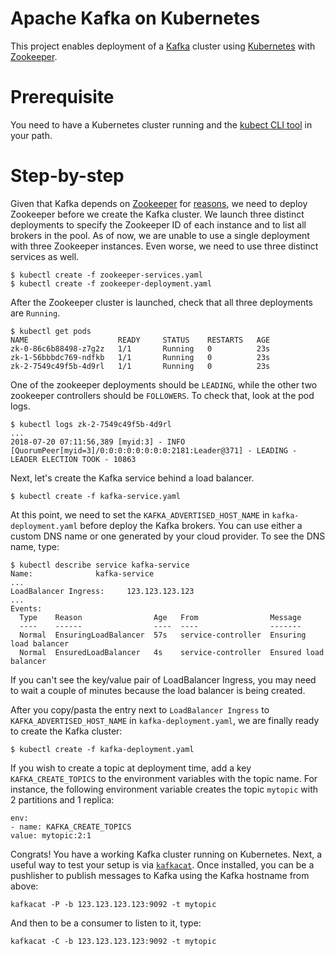 # Apache Kafka on Kubernetes

This project enables deployment of a [Kafka](http://kafka.apache.org/) cluster using
[Kubernetes](http://kubernetes.io/) with [Zookeeper](https://zookeeper.apache.org/).

# Prerequisite

You need to have a Kubernetes cluster running and the [kubect CLI tool](https://kubernetes.io/docs/tasks/tools/install-kubectl/) in your path.

# Step-by-step

Given that Kafka depends on [Zookeeper](https://zookeeper.apache.org/) for
[reasons](https://www.quora.com/What-is-the-actual-role-of-ZooKeeper-in-Kafka),
we need to deploy Zookeeper before we create the Kafka cluster. 
We launch three distinct deployments to specify the Zookeeper ID of each
instance and to list all brokers in the pool. As of now, we are unable to use a
single deployment with three Zookeeper instances. Even worse, we need to use
three distinct services as well.

```
$ kubectl create -f zookeeper-services.yaml
$ kubectl create -f zookeeper-deployment.yaml
```

After the Zookeeper cluster is launched, check that all three deployments are
`Running`.

```
$ kubectl get pods
NAME                    READY     STATUS    RESTARTS   AGE
zk-0-86c6b88498-z7g2z   1/1       Running   0          23s
zk-1-56bbbdc769-ndfkb   1/1       Running   0          23s
zk-2-7549c49f5b-4d9rl   1/1       Running   0          23s
```

One of the zookeeper deployments should be `LEADING`, while the other two zookeeper controllers should be
`FOLLOWERS`. To check that, look at the pod logs.

```
$ kubectl logs zk-2-7549c49f5b-4d9rl
...
2018-07-20 07:11:56,389 [myid:3] - INFO  [QuorumPeer[myid=3]/0:0:0:0:0:0:0:0:2181:Leader@371] - LEADING - LEADER ELECTION TOOK - 10863
```

Next, let's create the Kafka service behind a load balancer.

```
$ kubectl create -f kafka-service.yaml
```

At this point, we need to set the `KAFKA_ADVERTISED_HOST_NAME` in
`kafka-deployment.yaml` before deploy the Kafka brokers. You can use either a
custom DNS name or one generated by your cloud provider. To see the DNS name, type:

```
$ kubectl describe service kafka-service
Name:              kafka-service
...
LoadBalancer Ingress:     123.123.123.123
...
Events:
  Type    Reason                Age   From                Message
  ----    ------                ----  ----                -------
  Normal  EnsuringLoadBalancer  57s   service-controller  Ensuring load balancer
  Normal  EnsuredLoadBalancer   4s    service-controller  Ensured load balancer
```

If you can't see the key/value pair of LoadBalancer Ingress, you may need to wait a couple of minutes because the load balancer is being created.

After you copy/pasta the entry next to `LoadBalancer Ingress` to
`KAFKA_ADVERTISED_HOST_NAME` in `kafka-deployment.yaml`, we are finally ready to
create the Kafka cluster:

```
$ kubectl create -f kafka-deployment.yaml
```

If you wish to create a topic at deployment time, add a key
`KAFKA_CREATE_TOPICS` to the environment variables with the topic name. For
instance, the following environment variable creates the topic `mytopic` with
2 partitions and 1 replica:

```
env:
- name: KAFKA_CREATE_TOPICS
value: mytopic:2:1
```

Congrats! You have a working Kafka cluster running on Kubernetes. Next, a useful way to test your setup is via
[`kafkacat`](https://github.com/edenhill/kafkacat). Once installed, you can be a pushlisher to
publish messages to Kafka using the Kafka hostname from above:

```
kafkacat -P -b 123.123.123.123:9092 -t mytopic
```

And then to be a consumer to listen to it, type:

```
kafkacat -C -b 123.123.123.123:9092 -t mytopic
```
